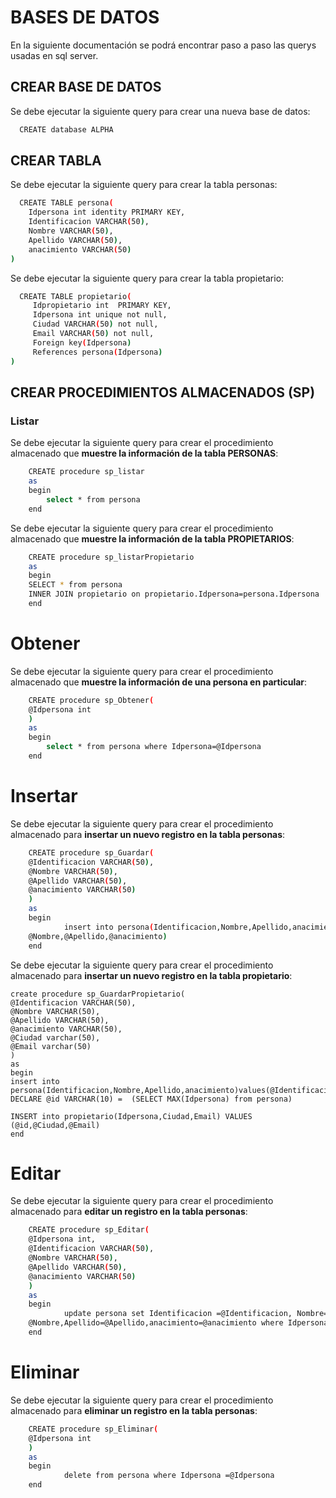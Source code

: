 
# BASES DE DATOS

En la siguiente documentación se podrá encontrar paso a paso las querys usadas en sql server.



## CREAR BASE DE DATOS

Se debe ejecutar la siguiente query para crear una nueva base de datos:

```bash
  CREATE database ALPHA
```


## CREAR TABLA

Se debe ejecutar la siguiente query para crear la tabla personas:

```bash
  CREATE TABLE persona(
    Idpersona int identity PRIMARY KEY,
    Identificacion VARCHAR(50),
    Nombre VARCHAR(50),
    Apellido VARCHAR(50),
    anacimiento VARCHAR(50)
)

```

Se debe ejecutar la siguiente query para crear la tabla propietario:
```bash
  CREATE TABLE propietario(
     Idpropietario int  PRIMARY KEY,
     Idpersona int unique not null,
     Ciudad VARCHAR(50) not null,
     Email VARCHAR(50) not null,
     Foreign key(Idpersona)
     References persona(Idpersona)
)

```

## CREAR PROCEDIMIENTOS ALMACENADOS (SP)
### Listar
Se debe ejecutar la siguiente query para crear el procedimiento almacenado que **muestre la información de la tabla PERSONAS**:

```bash
    CREATE procedure sp_listar
    as
    begin
        select * from persona
    end
```

Se debe ejecutar la siguiente query para crear el procedimiento almacenado que **muestre la información de la tabla PROPIETARIOS**:

```bash
    CREATE procedure sp_listarPropietario
    as
    begin
	SELECT * from persona
	INNER JOIN propietario on propietario.Idpersona=persona.Idpersona
    end
```
# Obtener
Se debe ejecutar la siguiente query para crear el procedimiento almacenado que **muestre la información de una persona en particular**:

```bash
    CREATE procedure sp_Obtener(
    @Idpersona int
    )
    as
    begin
        select * from persona where Idpersona=@Idpersona
    end

```
# Insertar
Se debe ejecutar la siguiente query para crear el procedimiento almacenado para **insertar un nuevo registro en la tabla personas**:

```bash
    CREATE procedure sp_Guardar(
    @Identificacion VARCHAR(50),
    @Nombre VARCHAR(50),
    @Apellido VARCHAR(50),
    @anacimiento VARCHAR(50)
    )
    as
    begin
            insert into persona(Identificacion,Nombre,Apellido,anacimiento) values(@Identificacion,
    @Nombre,@Apellido,@anacimiento)
    end
```

Se debe ejecutar la siguiente query para crear el procedimiento almacenado para **insertar un nuevo registro en la tabla propietario**:

```
create procedure sp_GuardarPropietario(
@Identificacion VARCHAR(50),
@Nombre VARCHAR(50),
@Apellido VARCHAR(50),
@anacimiento VARCHAR(50),
@Ciudad varchar(50),
@Email varchar(50)
)
as
begin
insert into persona(Identificacion,Nombre,Apellido,anacimiento)values(@Identificacion,@Nombre,@Apellido,@anacimiento)
DECLARE @id VARCHAR(10) =  (SELECT MAX(Idpersona) from persona)

INSERT into propietario(Idpersona,Ciudad,Email) VALUES (@id,@Ciudad,@Email)
end

```
# Editar
Se debe ejecutar la siguiente query para crear el procedimiento almacenado para **editar un registro en la tabla personas**:

```bash
    CREATE procedure sp_Editar(
    @Idpersona int,
    @Identificacion VARCHAR(50),
    @Nombre VARCHAR(50),
    @Apellido VARCHAR(50),
    @anacimiento VARCHAR(50)
    )
    as
    begin
            update persona set Identificacion =@Identificacion, Nombre=
    @Nombre,Apellido=@Apellido,anacimiento=@anacimiento where Idpersona=@Idpersona
    end
```
# Eliminar
Se debe ejecutar la siguiente query para crear el procedimiento almacenado para **eliminar un registro en la tabla personas**:

```bash
    CREATE procedure sp_Eliminar(
    @Idpersona int
    )
    as
    begin
            delete from persona where Idpersona =@Idpersona
    end
```
